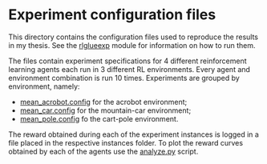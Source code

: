 # Experiment configuration files
This directory contains the configuration files used to
reproduce the results in my thesis. See the
[rlglueexp](../predictive_rl/rlglueexp/README.md) module
for information on how to run them.

The files contain experiment specifications for 4 different
reinforcement learning agents each run in 3 different RL
environments. Every agent and environment combination is
run 10 times. Experiments are grouped by environment,
namely:
* [mean_acrobot.config](mean_acrobot.config) for the
acrobot environment;
* [mean_car.config](mean_car.config) for the mountain-car
environment;
* [mean_pole.config](mean_pole.config) fo the cart-pole
environment.

The reward obtained during each of the experiment instances
is logged in a file placed in the respective instances
folder. To plot the reward curves obtained by each of the
agents use the [analyze.py](../predictive_rl/analyze.py)
script.
